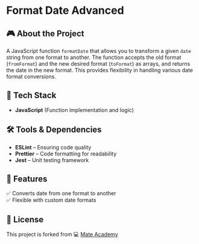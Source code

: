 # Format Date Advanced

## 🎮 About the Project
A JavaScript function `formatDate` that allows you to transform a given `date` string from one format to another. The function accepts the old format (`fromFormat`) and the new desired format (`toFormat`) as arrays, and returns the date in the new format. This provides flexibility in handling various date format conversions.

## 🚀 Tech Stack
- **JavaScript** (Function implementation and logic)

## 🛠️ Tools & Dependencies
- **ESLint** – Ensuring code quality
- **Prettier** – Code formatting for readability
- **Jest** – Unit testing framework

## 📌 Features
✅ Converts date from one format to another  
✅ Flexible with custom date formats

## 📜 License
This project is forked from 💻 [Mate Academy](https://github.com/mate-academy/js_format_date_advanced)
